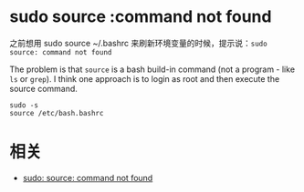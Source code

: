 
# sudo source :command not found


之前想用 sudo source ~/.bashrc 来刷新环境变量的时候，提示说：`sudo source: command not found`


The problem is that `source` is a bash build-in command (not a program - like `ls` or `grep`). I think one approach is to login as root and then execute the source command.

```bsh
sudo -s
source /etc/bash.bashrc
```


# 相关

- [sudo: source: command not found](https://askubuntu.com/questions/20953/sudo-source-command-not-found)
